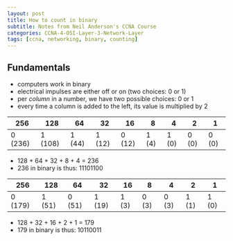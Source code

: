 ```yaml
--- 
layout: post 
title: How to count in binary
subtitle: Notes from Neil Anderson's CCNA Course
categories: CCNA-4-OSI-Layer-3-Network-Layer
tags: [ccna, networking, binary, counting]
---
```


## Fundamentals

- computers work in binary
- electrical impulses are either off or on (two choices: 0 or 1)
- per *column* in a number, we have two possible choices: 0 or 1
- every time a column is added to the left, its value is multiplied by 2

| 256 | 128 | 64 | 32 | 16 | 8 | 4 | 2 | 1 |
| --- | --- | --- | --- | --- | --- | --- | --- | --- |
| 0 (236) | 1 (108) | 1 (44) | 1 (12) | 0 (12) | 1 (4) | 1 (0) | 0 (0) | 0 (0) |

- 128 + 64 + 32 + 8 + 4 = 236 
- 236 in binary is thus: 11101100

| 256 | 128 | 64 | 32 | 16 | 8 | 4 | 2 | 1 |
| --- | --- | --- | --- | --- | --- | --- | --- | --- |
| 0 (179) | 1 (51) | 0 (51) | 1 (19) | 1 (3) | 0 (3) | 0 (3) | 1 (1) | 1 (0) |

- 128 + 32 + 16 + 2 + 1 = 179
- 179 in binary is thus: 10110011